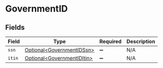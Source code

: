 # GovernmentID


## Fields

| Field                                                                      | Type                                                                       | Required                                                                   | Description                                                                |
| -------------------------------------------------------------------------- | -------------------------------------------------------------------------- | -------------------------------------------------------------------------- | -------------------------------------------------------------------------- |
| `ssn`                                                                      | [Optional\<GovernmentIDSsn>](../../models/components/GovernmentIDSsn.md)   | :heavy_minus_sign:                                                         | N/A                                                                        |
| `itin`                                                                     | [Optional\<GovernmentIDItin>](../../models/components/GovernmentIDItin.md) | :heavy_minus_sign:                                                         | N/A                                                                        |
